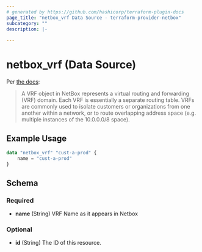 ```yaml
---
# generated by https://github.com/hashicorp/terraform-plugin-docs
page_title: "netbox_vrf Data Source - terraform-provider-netbox"
subcategory: ""
description: |-
  
---
```


# netbox_vrf (Data Source)

Per [the docs](https://netbox.readthedocs.io/en/stable/models/ipam/vrf/):

> A VRF object in NetBox represents a virtual routing and forwarding (VRF) domain. Each VRF is essentially a separate routing table. VRFs are commonly used to isolate customers or organizations from one another within a network, or to route overlapping address space (e.g. multiple instances of the 10.0.0.0/8 space).

## Example Usage

```terraform
data "netbox_vrf" "cust-a-prod" {
    name = "cust-a-prod"
}
```

<!-- schema generated by tfplugindocs -->
## Schema

### Required

- **name** (String) VRF Name as it appears in Netbox

### Optional

- **id** (String) The ID of this resource.


